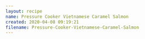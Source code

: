 ```yaml
---
layout: recipe
name: Pressure Cooker Vietnamese Caramel Salmon
created: 2020-04-08 09:19:21
filename: Pressure-Cooker-Vietnamese-Caramel-Salmon
---
```

